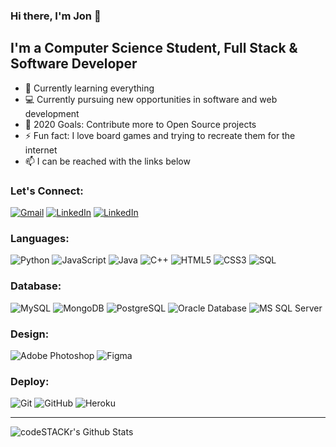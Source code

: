 ### **Hi there, I'm Jon 👋**

## I'm a Computer Science Student, Full Stack & Software Developer

- 📖 Currently learning everything
- 💻 Currently pursuing new opportunities in software and web development
- 🥅 2020 Goals: Contribute more to Open Source projects
- ⚡ Fun fact: I love board games and trying to recreate them for the internet
- 📫 I can be reached with the links below

### Let's Connect:

[![Gmail](https://img.shields.io/badge/-GMAIL-D14836?style=for-the-badge&logo=gmail&logoColor=white)](mailto:jonathan.k.chan1@gmail.com)
[![LinkedIn](https://img.shields.io/badge/-LINKEDIN-0077B5?style=for-the-badge&logo=linkedin&logoColor=white)](https://www.linkedin.com/in/jonathan-k-chan/)
[![LinkedIn](https://img.shields.io/badge/-STACKOVERFLOW-F48024?style=for-the-badge&logo=stackoverflow&logoColor=white)](https://stackoverflow.com/users/5613056/jon-chan/)

### Languages:

![Python](https://img.shields.io/badge/-Python-3675AA?style=flat-square&logo=python&logoColor=ffffff)
![JavaScript](https://img.shields.io/badge/-JavaScript-%23F7DF1C?style=flat-square&logo=javascript&logoColor=000000&labelColor=%23F7DF1C&color=%23FFCE5A)
![Java](http://img.shields.io/badge/-Java-007396?style=flat-square&logo=java&logoColor=ffffff)
![C++](https://img.shields.io/badge/-C++-000000?style=flat-square&logo=c%2B%2B)
![HTML5](https://img.shields.io/badge/-HTML5-%23E44D27?style=flat-square&logo=html5&logoColor=ffffff)
![CSS3](https://img.shields.io/badge/-CSS3-%231572B6?style=flat-square&logo=css3)
![SQL](https://img.shields.io/badge/-SQL-000000?style=flat-square&logo=postgresql)

### Database:

![MySQL](https://img.shields.io/badge/-MySQL-black?style=flat-square&logo=mysql)
![MongoDB](https://img.shields.io/badge/-MongoDB-black?style=flat-square&logo=mongodb)
![PostgreSQL](https://img.shields.io/badge/-PostgreSQL-336791?style=flat-square&logo=postgresql)
![Oracle Database](http://img.shields.io/badge/-Oracle-DD0031?style=flat-square&logo=oracle)
![MS SQL Server](http://img.shields.io/badge/-MS%20SQL%20Server-CC2927?style=flat-square&logo=microsoft-sql-server&logoColor=ffffff)

### Design:

![Adobe Photoshop](http://img.shields.io/badge/-Adode%20Photoshop-26C9FF?style=flat-square&logo=adobe-photoshop&logoColor=ffffff)
![Figma](http://img.shields.io/badge/-Figma-30333c?style=flat-square&logo=figma&logoColor=ffffff)

### Deploy:

![Git](https://img.shields.io/badge/-Git-%23F05032?style=flat-square&logo=git&logoColor=%23ffffff)
![GitHub](https://img.shields.io/badge/-GitHub-181717?style=flat-square&logo=github)
![Heroku](https://img.shields.io/badge/-Heroku-430098?style=flat-square&logo=heroku)

---

<img align="left" alt="codeSTACKr's Github Stats" src="https://github-readme-stats.vercel.app/api?username=jonkchan&show_icons=true&hide_border=true&hide=issues" />

[linkedin]: https://www.linkedin.com/in/jonathan-k-chan/
[stackoverflow]: https://stackoverflow.com/users/5613056/jon-chan?tab=profile
[email]: mailto:jonathan.k.chan1@gmail.com

